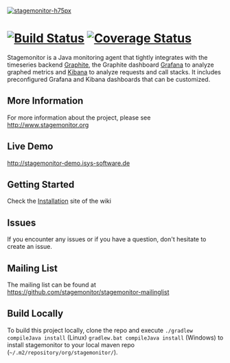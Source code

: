 [![stagemonitor-h75px](https://cloud.githubusercontent.com/assets/2163464/3024619/70ed9cd0-dffb-11e3-9251-083e62d97f0d.png)](http://www.stagemonitor.org)


[![Build Status](https://travis-ci.org/stagemonitor/stagemonitor.svg?branch=master)](https://travis-ci.org/stagemonitor/stagemonitor) [![Coverage Status](https://coveralls.io/repos/stagemonitor/stagemonitor/badge.svg?branch=master&service=github)](https://coveralls.io/github/stagemonitor/stagemonitor?branch=master)
=================

Stagemonitor is a Java monitoring agent that tightly integrates with the timeseries backend [Graphite](http://graphite.readthedocs.org/en/latest/overview.html), the Graphite dashboard [Grafana](http://grafana.org/) to analyze graphed metrics and [Kibana](http://www.elasticsearch.org/overview/kibana/) to analyze requests and call stacks. It includes preconfigured Grafana and Kibana dashboards that can be customized.

## More Information
For more information about the project, please see http://www.stagemonitor.org

## Live Demo
http://stagemonitor-demo.isys-software.de

## Getting Started
Check the [Installation](https://github.com/stagemonitor/stagemonitor/wiki/Installation) site of the wiki

## Issues
If you encounter any issues or if you have a question, don't hesitate to create an issue.

## Mailing List
The mailing list can be found at https://github.com/stagemonitor/stagemonitor-mailinglist

## Build Locally
To build this project locally, clone the repo and execute `./gradlew compileJava install` (Linux) `gradlew.bat compileJava install` (Windows) to install stagemonitor to your local maven repo (`~/.m2/repository/org/stagemonitor/`).
